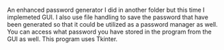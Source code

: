 An enhanced password generator I did in another folder but this time I implemeted GUI.
I also use file handling to save the password that have been generated so that it could be utilized as a password manager as well.
You can access what password you have stored in the program from the GUI as well. This program uses Tkinter.
